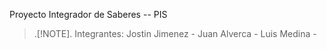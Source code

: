 Proyecto Integrador de Saberes -- PIS
>.[!NOTE].
> Integrantes: Jostin Jimenez - Juan Alverca - Luis Medina - 
